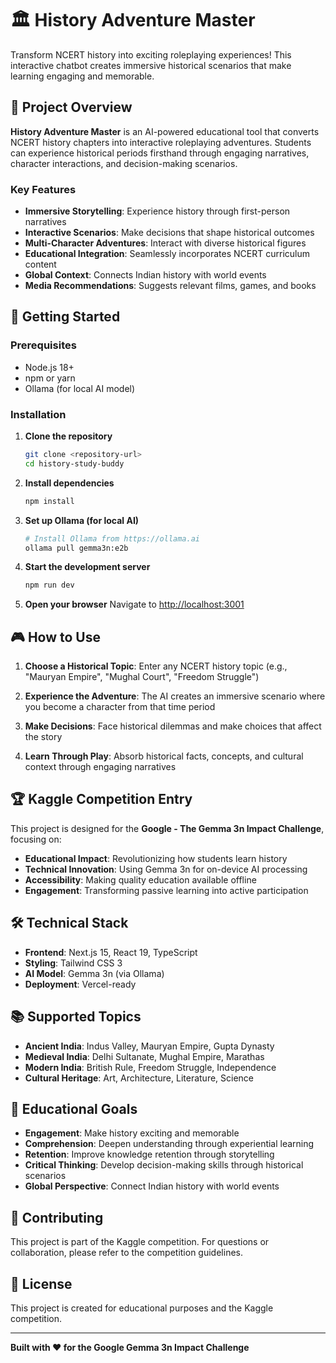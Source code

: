 # 🏛️ History Adventure Master

Transform NCERT history into exciting roleplaying experiences! This interactive chatbot creates immersive historical scenarios that make learning engaging and memorable.

## 🎯 Project Overview

**History Adventure Master** is an AI-powered educational tool that converts NCERT history chapters into interactive roleplaying adventures. Students can experience historical periods firsthand through engaging narratives, character interactions, and decision-making scenarios.

### Key Features

- **Immersive Storytelling**: Experience history through first-person narratives
- **Interactive Scenarios**: Make decisions that shape historical outcomes
- **Multi-Character Adventures**: Interact with diverse historical figures
- **Educational Integration**: Seamlessly incorporates NCERT curriculum content
- **Global Context**: Connects Indian history with world events
- **Media Recommendations**: Suggests relevant films, games, and books

## 🚀 Getting Started

### Prerequisites

- Node.js 18+ 
- npm or yarn
- Ollama (for local AI model)

### Installation

1. **Clone the repository**
   ```bash
   git clone <repository-url>
   cd history-study-buddy
   ```

2. **Install dependencies**
   ```bash
   npm install
   ```

3. **Set up Ollama (for local AI)**
   ```bash
   # Install Ollama from https://ollama.ai
   ollama pull gemma3n:e2b
   ```

4. **Start the development server**
   ```bash
   npm run dev
   ```

5. **Open your browser**
   Navigate to [http://localhost:3001](http://localhost:3001)

## 🎮 How to Use

1. **Choose a Historical Topic**: Enter any NCERT history topic (e.g., "Mauryan Empire", "Mughal Court", "Freedom Struggle")

2. **Experience the Adventure**: The AI creates an immersive scenario where you become a character from that time period

3. **Make Decisions**: Face historical dilemmas and make choices that affect the story

4. **Learn Through Play**: Absorb historical facts, concepts, and cultural context through engaging narratives

## 🏆 Kaggle Competition Entry

This project is designed for the **Google - The Gemma 3n Impact Challenge**, focusing on:

- **Educational Impact**: Revolutionizing how students learn history
- **Technical Innovation**: Using Gemma 3n for on-device AI processing
- **Accessibility**: Making quality education available offline
- **Engagement**: Transforming passive learning into active participation

## 🛠️ Technical Stack

- **Frontend**: Next.js 15, React 19, TypeScript
- **Styling**: Tailwind CSS 3
- **AI Model**: Gemma 3n (via Ollama)
- **Deployment**: Vercel-ready

## 📚 Supported Topics

- **Ancient India**: Indus Valley, Mauryan Empire, Gupta Dynasty
- **Medieval India**: Delhi Sultanate, Mughal Empire, Marathas
- **Modern India**: British Rule, Freedom Struggle, Independence
- **Cultural Heritage**: Art, Architecture, Literature, Science

## 🎯 Educational Goals

- **Engagement**: Make history exciting and memorable
- **Comprehension**: Deepen understanding through experiential learning
- **Retention**: Improve knowledge retention through storytelling
- **Critical Thinking**: Develop decision-making skills through historical scenarios
- **Global Perspective**: Connect Indian history with world events

## 🤝 Contributing

This project is part of the Kaggle competition. For questions or collaboration, please refer to the competition guidelines.

## 📄 License

This project is created for educational purposes and the Kaggle competition.

---

**Built with ❤️ for the Google Gemma 3n Impact Challenge**
